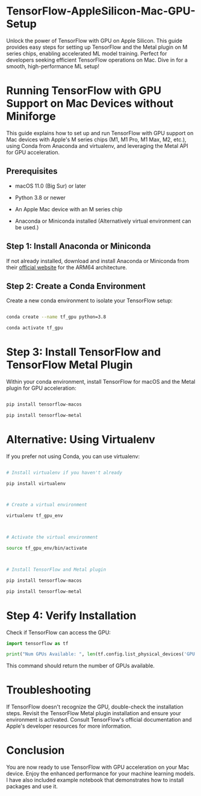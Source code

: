 # TensorFlow-AppleSilicon-Mac-GPU-Setup
Unlock the power of TensorFlow with GPU on Apple Silicon. This guide provides easy steps for setting up TensorFlow and the Metal plugin on M series chips, enabling accelerated ML model training. Perfect for developers seeking efficient TensorFlow operations on Mac. Dive in for a smooth, high-performance ML setup!


# Running TensorFlow with GPU Support on Mac Devices without Miniforge



This guide explains how to set up and run TensorFlow with GPU support on Mac devices with Apple's M series chips (M1, M1 Pro, M1 Max, M2, etc.), using Conda from Anaconda and virtualenv, and leveraging the Metal API for GPU acceleration.



## Prerequisites



- macOS 11.0 (Big Sur) or later

- Python 3.8 or newer

- An Apple Mac device with an M series chip

- Anaconda or Miniconda installed (Alternatively virtual environment can be used.)



## Step 1: Install Anaconda or Miniconda



If not already installed, download and install Anaconda or Miniconda from their [official website](https://www.anaconda.com/products/individual) for the ARM64 architecture.



## Step 2: Create a Conda Environment



Create a new conda environment to isolate your TensorFlow setup:



```bash

conda create --name tf_gpu python=3.8

conda activate tf_gpu
```

# Step 3: Install TensorFlow and TensorFlow Metal Plugin

Within your conda environment, install TensorFlow for macOS and the Metal plugin for GPU acceleration:

```bash

pip install tensorflow-macos

pip install tensorflow-metal
```

# Alternative: Using Virtualenv

If you prefer not using Conda, you can use virtualenv:

```bash

# Install virtualenv if you haven't already

pip install virtualenv



# Create a virtual environment

virtualenv tf_gpu_env



# Activate the virtual environment

source tf_gpu_env/bin/activate



# Install TensorFlow and Metal plugin

pip install tensorflow-macos

pip install tensorflow-metal
```

# Step 4: Verify Installation

Check if TensorFlow can access the GPU:


```python
import tensorflow as tf

print("Num GPUs Available: ", len(tf.config.list_physical_devices('GPU')))
```

This command should return the number of GPUs available.

# Troubleshooting

If TensorFlow doesn't recognize the GPU, double-check the installation steps. Revisit the TensorFlow Metal plugin installation and ensure your environment is activated. Consult TensorFlow's official documentation and Apple's developer resources for more information.

# Conclusion

You are now ready to use TensorFlow with GPU acceleration on your Mac device. Enjoy the enhanced performance for your machine learning models. I have also included example notebook that demonstrates how to install packages and use it.